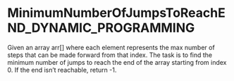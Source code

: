 # MinimumNumberOfJumpsToReachEND_DYNAMIC_PROGRAMMING

Given an array arr[] where each element represents the max number of steps that can be made forward from that index. 
The task is to find the minimum number of jumps to reach the end of the array starting from index 0. If the end isn’t reachable, return -1.
